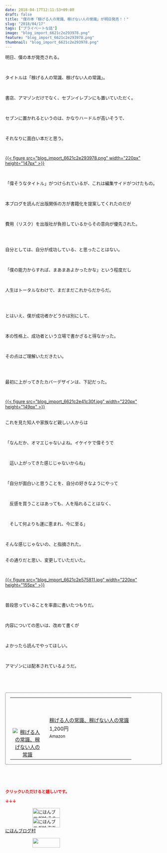 ```yaml
---
date: 2018-04-17T12:11:53+09:00
draft: false
title: "僕の本「稼げる人の常識、稼げない人の常識」が明日発売！！"
slug: "2018/04/17"
tags: ["プライベートな話"]
image: "blog_import_6621c2e293978.png"
feature: "blog_import_6621c2e293978.png"
thumbnail: "blog_import_6621c2e293978.png"
---
```

<p>明日、僕の本が発売される。</p><p> </p><p>タイトルは「稼げる人の常識、稼げない人の常識」。</p><p> </p><p>書店、アマゾンだけでなく、セブンイレブンにも置いていただく。</p><p> </p><p>セブンに置かれるというのは、かなりハードルが高いそうで、</p><p> </p><p>それなりに面白い本だと思う。</p><p> </p><p><a href="blog_import_6621c2e293978.png">{{< figure src="blog_import_6621c2e293978.png" width="220px" height="147px" >}}</a></p><p> </p><p>「偉そうなタイトル」がつけられているが、これは編集サイドがつけたもの。</p><p> </p><p>本ブログを読んだ出版関係の方が書籍化を提案してくれたのだが</p><p> </p><p>費用（リスク）を出版社が負担しているからその意向が優先された。</p><p> </p><p><br/>自分としては、自分が成功している、と思ったことはない。</p><p> </p><p>「僕の能力からすれば、まあまあよかったかな」という程度だし</p><p> </p><p>人生はトータルなわけで、まだまだこれからだからだ。</p><p> </p><p><br/>とはいえ、僕が成功者かどうかは別にして、</p><p> </p><p>本の性格上、成功者という立場で書かざると得なかった。</p><p> </p><p>その点はご理解いただきたい。</p><p> </p><p><br/>最初に上がってきたカバーデザインは、下記だった。</p><p> </p><p><a href="blog_import_6621c2e41c30f.jpg">{{< figure src="blog_import_6621c2e41c30f.jpg" width="220px" height="149px" >}}</a></p><p><br/>これを見た知人や家族など親しい人からは</p><p> </p><p>「なんだか、オマエじゃないよね。イケイケで偉そうで</p><p> </p><p>　這い上がってきた感じじゃないからね」</p><p> </p><p>「自分が面白いと思うことを、自分の好きなようにやって</p><p> </p><p>　反感を買うことはあっても、人を陥れることはなく、</p><p> </p><p>　そして何よりも運に恵まれ、今に至る」</p><p> </p><p>そんな感じじゃないの、と指摘された。</p><p><br/>その通りだと思い、変更していただいた。</p><p> </p><p><a href="blog_import_6621c2e575811.jpg">{{< figure src="blog_import_6621c2e575811.jpg" width="220px" height="155px" >}}</a></p><p> </p><p>普段思っていることを率直に書いたつもりだ。</p><p> </p><p>内容についての思いは、改めて書くが</p><p> </p><p>よかったら読んでやってほしい。</p><p> </p><p>アマゾンには配本されているようだ。</p><p> </p><p> </p><div contenteditable="false" style="padding: 15px; border-radius: 4px; border: 1px dotted currentColor; border-image: none;"><table border="0" cellpadding="0" cellspacing="0" style="margin: 0px; table-layout: fixed;" width="100%">	<tbody width="100%">		<tr>			<td aligin="center" style="vertical-align: middle;" width="95"><span style="text-align: center; display: block;"><a href="affiliate.do?affiliateId=37067482" alt0="BlogAffiliate" target="_blank" rel="nofollow"><img alt="稼げる人の常識、稼げない人の常識" border="0" data-img="affiliate" src="data:image/svg+xml;charset=utf-8,%3Csvg%20xmlns%3D%22http%3A%2F%2Fwww.w3.org%2F2000%2Fsvg%22%20title%3D%22Placeholder%20for%20Images%22%20role%3D%22presentation%22%20viewBox%3D%220%200%201%201%22%20%2F%3E" style="margin: 0px; vertical-align: middle; max-width: 95px;" data-src="https://images-fe.ssl-images-amazon.com/images/I/51Ft8zEBpkL._SL160_.jpg"/><noscript><img alt="稼げる人の常識、稼げない人の常識" border="0" data-img="affiliate" src="https://images-fe.ssl-images-amazon.com/images/I/51Ft8zEBpkL._SL160_.jpg" style="margin: 0px; vertical-align: middle; max-width: 95px;"></noscript></a></span></td>			<td style="line-height: 1.5; padding-left: 15px; vertical-align: middle;"><a href="affiliate.do?affiliateId=37067482" alt0="BlogAffiliate" target="_blank" rel="nofollow">稼げる人の常識、稼げない人の常識</a>			<div style="padding: 3px 0px;">1,200円</div>			<div style="font-size: 0.83em;">Amazon</div></td>		</tr>	</tbody></table></div><p> </p><p> </p><p><font color="#ff0000" size="2"><strong>クリックいただけると嬉しいです。</strong></font></p><p><font color="#ff0000" size="2"><strong>↓↓↓</strong></font></p><p><a href="ranking.html?p_cid=01260127" id="&amp;blogmura_banner" target="_blank"><img alt="にほんブログ村 その他生活ブログ 不動産投資へ" border="0" height="31" src="data:image/svg+xml;charset=utf-8,%3Csvg%20xmlns%3D%22http%3A%2F%2Fwww.w3.org%2F2000%2Fsvg%22%20title%3D%22Placeholder%20for%20Images%22%20role%3D%22presentation%22%20viewBox%3D%220%200%2088%2031%22%20%2F%3E" width="88" data-src="https://img-proxy.blog-video.jp/images?url=http%3A%2F%2Flife.blogmura.com%2Fhudousantoushi%2Fimg%2Fhudousantoushi88_31.gif" style="aspect-ratio: auto 88 / 31;"/><noscript><img alt="にほんブログ村 その他生活ブログ 不動産投資へ" border="0" height="31" src="https://img-proxy.blog-video.jp/images?url=http%3A%2F%2Flife.blogmura.com%2Fhudousantoushi%2Fimg%2Fhudousantoushi88_31.gif" width="88"></noscript></a><br/><a href="ranking.html?p_cid=01260127" target="_blank"><img alt="にほんブログ村 海外生活ブログ バリ島情報へ" border="0" height="31" src="data:image/svg+xml;charset=utf-8,%3Csvg%20xmlns%3D%22http%3A%2F%2Fwww.w3.org%2F2000%2Fsvg%22%20title%3D%22Placeholder%20for%20Images%22%20role%3D%22presentation%22%20viewBox%3D%220%200%2088%2031%22%20%2F%3E" width="88" data-src="https://img-proxy.blog-video.jp/images?url=http%3A%2F%2Foverseas.blogmura.com%2Fbali%2Fimg%2Fbali88_31.gif" style="aspect-ratio: auto 88 / 31;"/><noscript><img alt="にほんブログ村 海外生活ブログ バリ島情報へ" border="0" height="31" src="https://img-proxy.blog-video.jp/images?url=http%3A%2F%2Foverseas.blogmura.com%2Fbali%2Fimg%2Fbali88_31.gif" width="88"></noscript></a><br/><a href="ranking.html?p_cid=01260127" target="_blank">にほんブログ村</a></p><p><a href="link.php?1804582" title="人気ブログランキングへ"><img border="0" height="31" src="data:image/svg+xml;charset=utf-8,%3Csvg%20xmlns%3D%22http%3A%2F%2Fwww.w3.org%2F2000%2Fsvg%22%20title%3D%22Placeholder%20for%20Images%22%20role%3D%22presentation%22%20viewBox%3D%220%200%2088%2031%22%20%2F%3E" width="88" data-src="https://blog.with2.net/img/banner/banner_22.gif" style="aspect-ratio: auto 88 / 31;"/><noscript><img border="0" height="31" src="https://blog.with2.net/img/banner/banner_22.gif" width="88"></noscript></a></p><p> </p>

